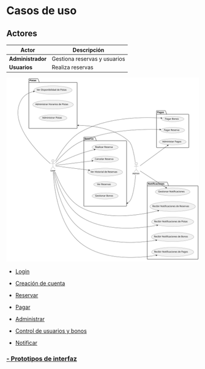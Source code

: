# Casos de uso

## Actores
| Actor                 | Descripción                                    |
| --------------------- | ---------------------------------------------- |
| **Administrador**     | Gestiona reservas y usuarios         |
| **Usuarios**          | Realiza reservas               |

![Imagen](CasoDeUsoSVG.svg)


* [Login](Procesos/CduLogin)
 
* [Creación de cuenta](Procesos/CduCreacionDeCuenta)
 
* [Reservar](Procesos/CduReservar)

* [Pagar](Procesos/CduPagar)

* [Administrar](Procesos/CduAdministrar)

* [Control de usuarios y bonos](Procesos/CduGestionar)

* [Notificar](Procesos/CduNotificar)

### [- Prototipos de interfaz](https://www.figma.com/file/MpId1d2MqM2VkYzj57Lq8v/MockUp?type=design&node-id=0%3A1&mode=design&t=yik5d5ON9Fbw465y-1)

